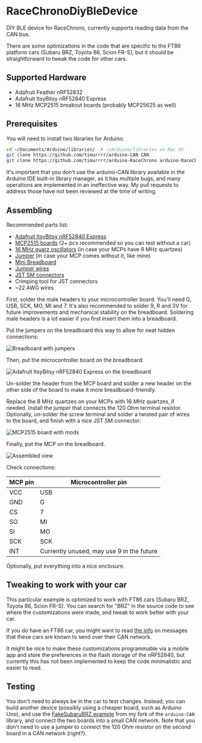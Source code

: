 # RaceChronoDiyBleDevice
DIY BLE device for RaceChrono, currently supports reading data from the CAN bus.

There are some optimizations in the code that are specific to the FT86 platform
cars (Subaru BRZ, Toyota 86, Scion FR-S), but it should be straightforward to
tweak the code for other cars.

## Supported Hardware

* Adafruit Feather nRF52832
* Adafruit ItsyBitsy nRF52840 Express
* 16 MHz MCP2515 breakout boards (probably MCP25625 as well)

## Prerequisites

You will need to install two libraries for Arduino:
```sh
cd ~/Documents/Arduino/libraries/  # ~/Arduino/libraries on Mac OS
git clone https://github.com/timurrrr/arduino-CAN CAN
git clone https://github.com/timurrrr/arduino-RaceChrono arduino-RaceChrono
```

It's important that you don't use the arduino-CAN library available in the
Arduino IDE built-in library manager, as it has multiple bugs, and many
operations are implemented in an ineffective way. My pull requests to address
those have not been reviewed at the time of writing.

## Assembling

Recommended parts list:

* [Adafruit ItsyBitsy nRF52840 Express](https://www.adafruit.com/product/4481)
* [MCP2515 boards](https://www.amazon.com/gp/product/B07J9KZ4L4/) (2+ pcs recommended so you can test without a car)
* [16 MHz quarz oscillators](https://www.amazon.com/gp/product/B00NQ82OM0/) (in case your MCPs have 8 MHz quartzes)
* [Jumper](https://www.sparkfun.com/products/9044) (in case your MCP comes without it, like mine)
* [Mini Breadboard](https://www.sparkfun.com/products/12047)
* [Jumper wires](https://www.sparkfun.com/products/124)
* [JST SM connectors](https://www.amazon.com/gp/product/B07QG2TN1X/)
* Crimping tool for JST connectors
* ~22 AWG wires

First, solder the male headers to your microcontroller board.
You'll need G, USB, SCK, MO, MI and 7.
It's also recommended to solder 9, R and 3V for future improvements and
mechanical stability on the breadboard.
Soldering male headers is a lot easier if you first insert them into a
breadboard.

Put the jumpers on the breadboard this way to allow for neat hidden
connections:

![Breadboard with jumpers](images/board_with_jumpers.jpg)

Then, put the microcontroller board on the breadboard:

![Adafruit ItsyBitsy nRF52840 Express on the breadboard](images/nRF_on_board.jpg)

Un-solder the header from the MCP board and solder a new header on the other
side of the board to make it more breadboard-friendly.

Replace the 8 MHz quartzes on your MCPs with 16 MHz quartzes, if needed.
Install the jumper that connects the 120 Ohm terminal resistor.
Optionally, un-solder the screw terminal and solder a twisted pair of wires to
the board, and finish with a nice JST SM connector:

![MCP2515 board with mods](images/mcp_mods_closeup.jpg)

Finally, put the MCP on the breadboard.

![Assembled view](images/overall.jpg)

Check connections:

MCP pin | Microcontroller pin
------- | ------------------
VCC | USB
GND | G
CS | 7
SO | MI
SI | MO
SCK | SCK
INT | Currently unused, may use 9 in the future

Optionally, put everything into a nice enclosure.

## Tweaking to work with your car

This particular example is optimized to work with FT86 cars (Subaru BRZ,
Toyota 86, Scion FR-S). You can search for "BRZ" in the source code to see where
the customizations were made, and tweak to work better with your car.

If you do have an FT86 car, you might want to read [the info](can_db/ft86.md) on
messages that these cars are known to send over their CAN network.

It might be nice to make these customizations programmable via a mobile app and
store the preferences in the flash storage of the nRF52840, but currently this
has not been implemented to keep the code minimalistic and easier to read.

## Testing

You don't need to always be in the car to test changes.
Instead, you can build another device (possibly using a cheaper board, such as
Arduino Uno), and use the
[FakeSubaruBRZ example](https://github.com/timurrrr/arduino-CAN/tree/master/examples/FakeSubaruBRZ)
from my fork of the `arduino-CAN` library, and connect the two boards into a
small CAN network. Note that you don't need to use a jumper to connect the
120 Ohm resistor on the second board in a CAN network (right?).
